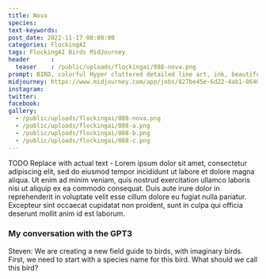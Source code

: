```yaml
---
title: Nova
species: 
text-keywords: 
post_date: 2022-11-17 00:00:00
categories: FlockingAI
tags: FlockingAI Birds MidJourney 
header      :
  teaser    : /public/uploads/flockingai/088-nova.png
prompt: BIRD, colorful Hyper cluttered detailed line art, ink, beautiful cyberpunk antbird finch portrait, cyberpunk, in the style of Geof Darrow, Mobius, Philippe Druillet, Hyper detailed, epic
midjourney: https://www.midjourney.com/app/jobs/827be45e-6d22-4ab1-8640-420435d9fc8c
instagram: 
twitter: 
facebook: 
gallery: 
  - /public/uploads/flockingai/088-nova.png
  - /public/uploads/flockingai/088-a.png
  - /public/uploads/flockingai/088-b.png
  - /public/uploads/flockingai/088-c.png
---
```


TODO Replace with actual text - Lorem ipsum dolor sit amet, consectetur adipiscing elit, sed do eiusmod tempor incididunt ut labore et dolore magna aliqua. Ut enim ad minim veniam, quis nostrud exercitation ullamco laboris nisi ut aliquip ex ea commodo consequat. Duis aute irure dolor in reprehenderit in voluptate velit esse cillum dolore eu fugiat nulla pariatur. Excepteur sint occaecat cupidatat non proident, sunt in culpa qui officia deserunt mollit anim id est laborum.

### My conversation with the GPT3

Steven: We are creating a new field guide to birds, with imaginary birds. First, we need to start with a species name for this bird. What should we call this bird?
